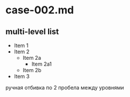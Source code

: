 # case-002.md

## multi-level list

- Item 1
- Item 2
  - Item 2a
    - Item 2a1
  - Item 2b
- Item 3

ручная отбивка по 2 пробела между уровнями
